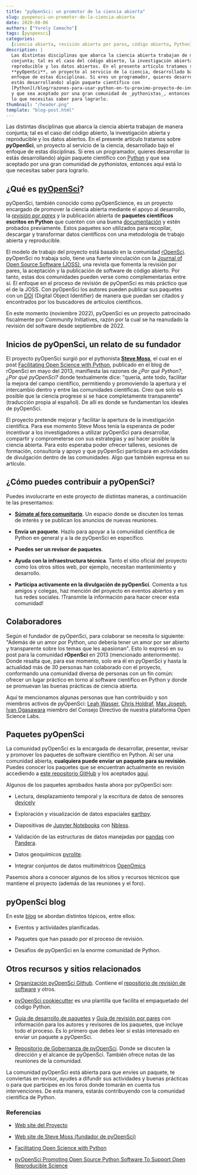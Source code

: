 ```yaml
---
title: "pyOpenSci: un promotor de la ciencia abierta"
slug: pyopensci-un-promotor-de-la-ciencia-abierta
date: 2020-08-06
authors: ["Yurely Camacho"]
tags: [pyopensci]
categories:
  [ciencia abierta, revisión abierta por pares, código abierto, Python]
description: |
  Las distintas disciplinas que abarca la ciencia abierta trabajan de manera
  conjunta; tal es el caso del código abierto, la investigación abierta y
  reproducible y los datos abiertos. En el presente artículo tratamos sobre
  **pyOpenSci**, un proyecto al servicio de la ciencia, desarrollado bajo el
  enfoque de estas disciplinas. Si eres un programador, quieres desarrollar (o
  estás desarrollando) algún paquete científico con
  [Python](/blog/razones-para-usar-python-en-tu-proximo-proyecto-de-investigacion/)
  y que sea aceptado por una gran comunidad de _pythonistas_, entonces aquí está
  lo que necesitas saber para lograrlo.
thumbnail: "/header.png"
template: "blog-post.html"
---
```


<!-- # pyOpenSci: un promotor de la ciencia abierta -->
<!-- **Por Yurely Camacho** -->

Las distintas disciplinas que abarca la ciencia abierta trabajan de manera
conjunta; tal es el caso del código abierto, la investigación abierta y
reproducible y los datos abiertos. En el presente artículo tratamos sobre
**pyOpenSci**, un proyecto al servicio de la ciencia, desarrollado bajo el
enfoque de estas disciplinas. Si eres un programador, quieres desarrollar (o
estás desarrollando) algún paquete científico con
[Python](/blog/razones-para-usar-python-en-tu-proximo-proyecto-de-investigacion/)
y que sea aceptado por una gran comunidad de _pythonistas_, entonces aquí está
lo que necesitas saber para lograrlo.

<!-- TEASER_END -->

## ¿Qué es [pyOpenSci](https://www.pyopensci.org/)?

pyOpenSci, también conocido como pyOpenScience, es un proyecto encargado de
promover la ciencia abierta mediante el apoyo al desarrollo, la
[_revisión por pares_](https://es.wikipedia.org/wiki/Revisi%C3%B3n_por_pares) y
la publicación abierta de **paquetes científicos escritos en Python** que
cuenten con una buena
[documentación](/blog/como-documentar-tu-proyecto-de-ciencia-abierta/)
y estén probados previamente. Estos paquetes son utilizados para recopilar,
descargar y transformar datos científicos con una metodología de trabajo abierta
y reproducible.

El modelo de trabajo del proyecto está basado en la comunidad
[rOpenSci](https://ropensci.org/). pyOpenSci no trabaja solo, tiene una fuerte
vinculación con la
[Journal of Open Source Software (JOSS)](https://joss.theoj.org/), una revista
que fomenta la revisión por pares, la aceptación y la publicación de software de
código abierto. Por tanto, estas dos comunidades pueden verse como
complementarias entre sí. El enfoque en el proceso de revisión de pyOpenSci es
más práctico que el de la JOSS. Con pyOpenSci los autores pueden publicar sus
paquetes con un [DOI](https://www.doi.org/) (Digital Object Identifier) de
manera que puedan ser citados y encontrados por los buscadores de artículos
científicos.

En este momento (noviembre 2022), pyOpenSci es un proyecto patrocinado
fiscalmente por Community Initiatives, razón por la cual se ha reanudado la
revisión del software desde septiembre de 2022.

## Inicios de pyOpenSci, un relato de su fundador

El proyecto pyOpenSci surgió por el pythonista
[**Steve Moss**](https://about.me/gawbul), el cual en el post
[Facilitating Open Science with Python](https://ropensci.org/blog/2013/05/16/pyopensci/),
publicado en el blog de rOpenSci en mayo del 2013, manifiesta las razones de
_¿Por qué Python?_, _¿Por qué pyOpenSci?_ donde textualmente dice: "quería, ante
todo, facilitar la mejora del campo científico, permitiendo y promoviendo la
apertura y el intercambio dentro y entre las comunidades científicas. Creo que
solo es posible que la ciencia progrese si se hace completamente transparente"
(traducción propia al español). De allí es donde se fundamentan los ideales de
pyOpenSci.

El proyecto pretende mejorar y facilitar la apertura de la investigación
científica. Para ese momento Steve Moss tenía la esperanza de poder incentivar a
los investigadores a utilizar pyOpenSci para desarrollar, compartir y
comprometerse con sus estrategias y así hacer posible la ciencia abierta. Para
esto esperaba poder ofrecer talleres, sesiones de formación, consultoría y apoyo
y que pyOpenSci participara en actividades de divulgación dentro de las
comunidades. Algo que también expresa en su artículo.

## ¿Cómo puedes contribuir a pyOpenSci?

Puedes involucrarte en este proyecto de distintas maneras, a continuación te las
presentamos:

- [**Súmate al foro comunitario**](https://pyopensci.discourse.group/). Un
  espacio donde se discuten los temas de interés y se publican los anuncios de
  nuevas reuniones.

- **Envía un paquete**. Hazlo para apoyar a la comunidad científica de Python en
  general y a la de pyOpenSci en específico.

- **Puedes ser un revisor de paquetes**.

- **Ayuda con la infraestructura técnica**. Tanto el sitio oficial del proyecto
  como los otros sitios web, por ejemplo, necesitan mantenimiento y desarrollo.

- **Participa activamente en la divulgación de pyOpenSci**. Comenta a tus amigos
  y colegas, haz mención del proyecto en eventos abiertos y en tus redes
  sociales. !Transmite la información para hacer crecer esta comunidad!

## Colaboradores

Según el fundador de pyOpenSci, para colaborar se necesita lo siguiente: "Además
de un amor por Python, uno debería tener un amor por ser abierto y transparente
sobre los temas que les apasionan". Esto lo expresó en su post para la comunidad
**rOpenSci** en 2013 (mencionado anteriormente). Donde resalta que, para ese
momento, solo era él en pyOpenSci y hasta la actualidad más de 30 personas han
colaborado con el proyecto, conformando una comunidad diversa de personas con un
fin común: ofrecer un lugar práctico en torno al software científico en Python y
donde se promuevan las buenas prácticas de ciencia abierta.

Aquí te mencionamos algunas personas que han contribuido y son miembros activos
de pyOpenSci: [Leah Wasser](https://github.com/lwasser),
[Chris Holdraf](https://github.com/choldgraf),
[Max Joseph](https://github.com/mbjoseph),
[Ivan Ogasawara](https://github.com/xmnlab) miembro del Consejo Directivo de
nuestra plataforma Open Science Labs.

## Paquetes pyOpenSci

La comunidad pyOpenSci es la encargada de desarrollar, presentar, revisar y
promover los paquetes de software científico en Python. Al ser una comunidad
abierta, **cualquiera puede enviar un paquete para su revisión**. Puedes conocer
los paquetes que se encuentran actualmente en revisión accediendo a
[este repositorio GitHub](https://github.com/pyOpenSci/software-review/issues) y
los aceptados [aquí](https://www.pyopensci.org/python-packages/).

Algunos de los paquetes aprobados hasta ahora por pyOpenSci son:

- Lectura, desplazamiento temporal y la escritura de datos de sensores
  [devicely](https://github.com/hpi-dhc/devicely)

- Exploración y visualización de datos espaciales
  [earthpy](https://github.com/earthlab/earthpy).

- Diapositivas de
  [Jupyter Notebooks](/blog/ya-probado-los-cuadernos-de-jupyter-te-explicamos-que-son-y-como-te-ayudaran-en-tu-proxima-investigacion/)
  con [Nbless](https://github.com/py4ds/nbless).

- Validación de las estructuras de datos manejadas por
  [pandas](https://pandas.pydata.org/) con
  [Pandera](https://github.com/pandera-dev/pandera).

- Datos geoquímicos [pyrolite](https://github.com/morganjwilliams/pyrolite).

- Integrar conjuntos de datos multimétricos
  [OpenOmics](https://github.com/JonnyTran/OpenOmics)

Pasemos ahora a conocer algunos de los sitios y recursos técnicos que mantiene
el proyecto (además de las reuniones y el foro).

## pyOpenSci blog

En este [blog](https://www.pyopensci.org/blog/) se abordan distintos tópicos,
entre ellos:

- Eventos y actividades planificadas.

- Paquetes que han pasado por el proceso de revisión.

- Desafíos de pyOpenSci en la enorme comunidad de Python.

## Otros recursos y sitios relacionados

- [Organización pyOpenSci Github](https://github.com/pyOpenSci). Contiene el
  [repositorio de revisión de software](https://github.com/pyOpenSci/software-review)
  y otros.

- [pyOpenSci cookiecutter](https://cookiecutter-pyopensci.readthedocs.io/en/latest/)
  es una plantilla que facilita el empaquetado del código Python.

- [Guía de desarrollo de paquetes](https://www.pyopensci.org/python-package-guide/)
  y [Guía de revisión por pares](https://www.pyopensci.org/peer-review-guide/)
  con información para los autores y revisores de los paquetes, que incluye todo
  el proceso. Es lo primero que debes leer si estás interesado en enviar un
  paquete a pyOpenSci.

- [Repositorio de Gobernanza de pyOpenSci](https://github.com/pyOpenSci/governance).
  Donde se discuten la dirección y el alcance de pyOpenSci. También ofrece notas
  de las reuniones de la comunidad.

La comunidad pyOpenSci está abierta para que envíes un paquete, te conviertas en
revisor, ayudes a difundir sus actividades y buenas prácticas o para que
participes en los foros donde tomarán en cuenta tus intervenciones. De esta
manera, estarás contribuyendo con la comunidad científica de Python.

### Referencias

- [Web site del Proyecto](https://www.pyopensci.org/)

- [Web site de Steve Moss (fundador de pyOpenSci)](https://about.me/gawbul)

- [Facilitating Open Science with Python](https://ropensci.org/blog/2013/05/16/pyopensci/)

- [pyOpenSci Promoting Open Source Python Software To Support Open Reproducible Science](https://ui.adsabs.harvard.edu/abs/2019AGUFMNS21A..13W/abstract)
